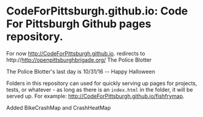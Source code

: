 # CodeForPittsburgh.github.io: Code For Pittsburgh Github pages repository. 

For now http://CodeForPittsburgh.github.io. redirects to http://http://openpittsburghbrigade.org/ The Police Blotter 

The Police Blotter's last day is 10/31/16 -- Happy Halloween

Folders in this repository can used for quickly serving up pages for projects, tests, or whatever - as long as there is an `index.html` in the folder, it will be served up. For example: http://CodeForPittsburgh.github.io/fishfrymap.

Added BikeCrashMap and CrashHeatMap



